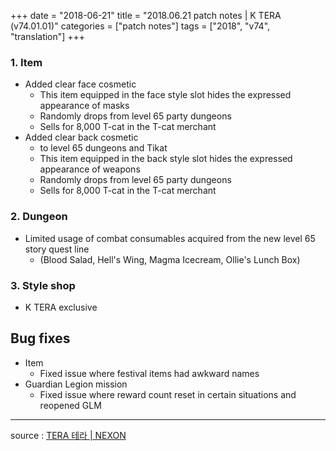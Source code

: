 +++
date = "2018-06-21"
title = "2018.06.21 patch notes | K TERA (v74.01.01)"
categories = ["patch notes"]
tags = ["2018", "v74", "translation"]
+++

### 1. Item
- Added clear face cosmetic
  - This item equipped in the face style slot hides the expressed appearance of masks
  - Randomly drops from level 65 party dungeons
  - Sells for 8,000 T-cat in the T-cat merchant
- Added clear back cosmetic
  - to level 65 dungeons and Tikat
  - This item equipped in the back style slot hides the expressed appearance of weapons
  - Randomly drops from level 65 party dungeons
  - Sells for 8,000 T-cat in the T-cat merchant

### 2. Dungeon
- Limited usage of combat consumables acquired from the new level 65 story quest line
  - (Blood Salad, Hell's Wing, Magma Icecream, Ollie's Lunch Box)

### 3. Style shop
- K TERA exclusive

## Bug fixes

- Item
  - Fixed issue where festival items had awkward names
- Guardian Legion mission
  - Fixed issue where reward count reset in certain situations and reopened GLM

----

source : [TERA 테라 | NEXON](http://tera.nexon.com/news/update/view.aspx?n4articlesn=339)
